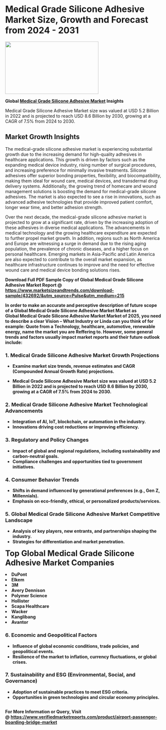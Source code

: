 <H1>Medical Grade Silicone Adhesive Market Size, Growth and Forecast from 2024 - 2031</H1><img class="aligncenter size-medium wp-image-584254" src="https://thirdeyenews.in/wp-content/uploads/2024/09/Global-Market-Research-300x168.jpeg" alt="" width="300" height="168" /><p><strong>Global&nbsp;<a href="https://www.marketsizeandtrends.com/download-sample/432692/&amp;utm_source=Pulse&amp;utm_medium=215">Medical Grade Silicone Adhesive Market</a> Insights</strong></p><p>Medical Grade Silicone Adhesive Market size was valued at USD 5.2 Billion in 2022 and is projected to reach USD 8.6 Billion by 2030, growing at a CAGR of 7.5% from 2024 to 2030.</p><p><h2>Market Growth Insights</h2> <p>The medical-grade silicone adhesive market is experiencing substantial growth due to the increasing demand for high-quality adhesives in healthcare applications. This growth is driven by factors such as the expanding medical device industry, rising number of surgical procedures, and increasing preference for minimally invasive treatments. Silicone adhesives offer superior bonding properties, flexibility, and biocompatibility, making them ideal for wound care, medical devices, and transdermal drug delivery systems. Additionally, the growing trend of homecare and wound management solutions is boosting the demand for medical-grade silicone adhesives. The market is also expected to see a rise in innovations, such as advanced adhesive technologies that provide improved patient comfort, longer wear time, and better adhesion strength.</p> <p><strong></strong></p> <p>Over the next decade, the medical-grade silicone adhesive market is projected to grow at a significant rate, driven by the increasing adoption of these adhesives in diverse medical applications. The advancements in medical technology and the growing healthcare expenditure are expected to further propel market growth. In addition, regions such as North America and Europe are witnessing a surge in demand due to the rising aging population, the prevalence of chronic diseases, and a higher focus on personal healthcare. Emerging markets in Asia-Pacific and Latin America are also expected to contribute to the overall market expansion, as healthcare infrastructure continues to improve and the need for effective wound care and medical device bonding solutions rises.</p> <p><strong></p><p><span class=""><strong>Download Full PDF Sample Copy of Global Medical Grade Silicone Adhesive Market Report</strong> @ <a href="https://www.marketsizeandtrends.com/download-sample/432692/&amp;utm_source=Pulse&amp;utm_medium=215" target="_blank">https://www.marketsizeandtrends.com/download-sample/432692/&amp;utm_source=Pulse&amp;utm_medium=215</a></span></p><p>In order to make an accurate and perceptive description of future scope of a Global&nbsp;Medical Grade Silicone Adhesive Market Market as Global&nbsp;Medical Grade Silicone Adhesive Market Market of 2025, you need to describe a clear Vision &ndash; What Industry or Linda can you think of for example: Quote from a Technology, healthcare, automotive, renewable energy, name the market you are Reffering to. However, some general trends and factors usually impact market reports and their future outlook include:</p><h3>1.&nbsp;<strong>Medical Grade Silicone Adhesive Market Growth Projections</strong></h3><ul><li>Examine market size trends, revenue estimates and CAGR (Compounded Annual Growth Rate) projections.</li><li><p>Medical Grade Silicone Adhesive Market size was valued at USD 5.2 Billion in 2022 and is projected to reach USD 8.6 Billion by 2030, growing at a CAGR of 7.5% from 2024 to 2030.</p></li></ul><h3>2.&nbsp;<strong>Medical Grade Silicone Adhesive Market Technological Advancements</strong></h3><ul><li>Integration of AI, IoT, blockchain, or automation in the industry.</li><li>Innovations driving cost reductions or improving efficiency.</li></ul><h3>3.&nbsp;<strong>Regulatory and Policy Changes</strong></h3><ul><li>Impact of global and regional regulations, including sustainability and carbon-neutral goals.</li><li>Compliance challenges and opportunities tied to government initiatives.</li></ul><h3>4.&nbsp;<strong>Consumer Behavior Trends</strong></h3><ul><li>Shifts in demand influenced by generational preferences (e.g., Gen Z, Millennials).</li><li>Emphasis on eco-friendly, ethical, or personalized products/services.</li></ul><h3>5.&nbsp;<strong>Global Medical Grade Silicone Adhesive Market Competitive Landscape</strong></h3><ul><li>Analysis of key players, new entrants, and partnerships shaping the industry.</li><li>Strategies for differentiation and market penetration.</li></ul><p data-pm-slice="1 1 []"><span style="color: inherit; font-family: inherit; font-size: 25px;">Top Global Medical Grade Silicone Adhesive Market Companies</span></p><div class="" data-test-id=""><p><li>DuPont</li><li> Elkem</li><li> 3M</li><li> Avery Dennison</li><li> Polymer Science</li><li> Hollister</li><li> Scapa Healthcare</li><li> Wacker</li><li> Kanglibang</li><li> Avantor</li></p></div><h3>6.&nbsp;<strong>Economic and Geopolitical Factors</strong></h3><ul><li>Influence of global economic conditions, trade policies, and geopolitical events.</li><li>Resilience of the market to inflation, currency fluctuations, or global crises.</li></ul><h3>7.&nbsp;<strong>Sustainability and ESG (Environmental, Social, and Governance)</strong></h3><ul><li>Adoption of sustainable practices to meet ESG criteria.</li><li>Opportunities in green technologies and circular economy principles.</li></ul><h2><strong style="font-size: 14px;">For More Information or Query, Visit @&nbsp;</strong><a style="background-color: #ffffff; font-size: 14px;" href="https://www.marketsizeandtrends.com/report/medical-grade-silicone-adhesive-market/" target="_blank">https://www.verifiedmarketreports.com/product/airport-passenger-boarding-bridge-market</a></h2>
